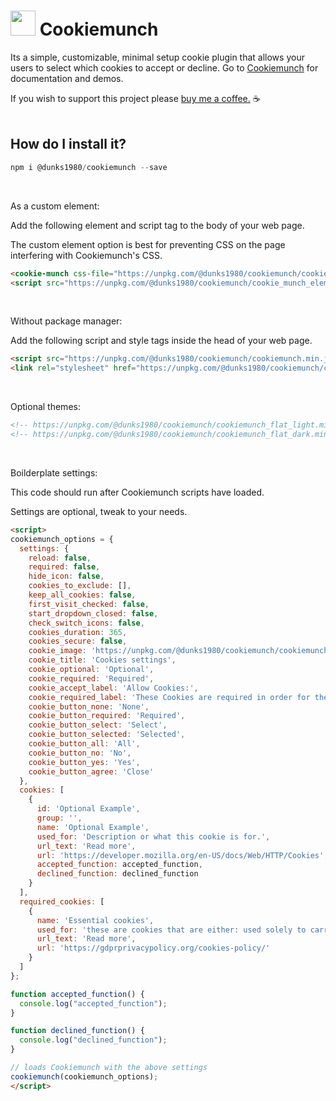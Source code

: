 # <img src="https://unpkg.com/@dunks1980/cookiemunch/cookiemunch.svg?v=2" width="40"> Cookiemunch

Its a simple, customizable, minimal setup cookie plugin that allows your users to select which cookies to accept or decline. Go to [Cookiemunch](https://cookiemunch.dunks1980.com/) for documentation and demos.
<br />

If you wish to support this project please [buy me a coffee.](https://www.buymeacoffee.com/dunks1980) ☕
<br />
<br />
## How do I install it?
```javascript
npm i @dunks1980/cookiemunch --save
```

<br />

As a custom element:

Add the following element and script tag to the body of your web page.

The custom element option is best for preventing CSS on the page interfering with Cookiemunch's CSS.

```html
<cookie-munch css-file="https://unpkg.com/@dunks1980/cookiemunch/cookiemunch.min.css"></cookie-munch>
<script src="https://unpkg.com/@dunks1980/cookiemunch/cookie_munch_element.min.js"></script>
```

<br />

Without package manager: 

Add the following script and style tags inside the head of your web page.

```html
<script src="https://unpkg.com/@dunks1980/cookiemunch/cookiemunch.min.js"></script>
<link rel="stylesheet" href="https://unpkg.com/@dunks1980/cookiemunch/cookiemunch.min.css">
```

<br />

Optional themes: 
```html
<!-- https://unpkg.com/@dunks1980/cookiemunch/cookiemunch_flat_light.min.css -->
<!-- https://unpkg.com/@dunks1980/cookiemunch/cookiemunch_flat_dark.min.css --> 
```



<br />

Boilderplate settings:

This code should run after Cookiemunch scripts have loaded.

Settings are optional, tweak to your needs.

```html
<script>
cookiemunch_options = {
  settings: {
    reload: false,
    required: false,
    hide_icon: false,
    cookies_to_exclude: [],
    keep_all_cookies: false,
    first_visit_checked: false,
    start_dropdown_closed: false,
    check_switch_icons: false,
    cookies_duration: 365,
    cookies_secure: false,
    cookie_image: 'https://unpkg.com/@dunks1980/cookiemunch/cookiemunch.svg',
    cookie_title: 'Cookies settings',
    cookie_optional: 'Optional',
    cookie_required: 'Required',
    cookie_accept_label: 'Allow Cookies:',
    cookie_required_label: 'These Cookies are required in order for the site to function.',
    cookie_button_none: 'None',
    cookie_button_required: 'Required',
    cookie_button_select: 'Select',
    cookie_button_selected: 'Selected',
    cookie_button_all: 'All',
    cookie_button_no: 'No',
    cookie_button_yes: 'Yes',
    cookie_button_agree: 'Close'
  },
  cookies: [
    {
      id: 'Optional Example',
      group: '',
      name: 'Optional Example',
      used_for: 'Description or what this cookie is for.',
      url_text: 'Read more',
      url: 'https://developer.mozilla.org/en-US/docs/Web/HTTP/Cookies',
      accepted_function: accepted_function,
      declined_function: declined_function
    }
  ],
  required_cookies: [
    {
      name: 'Essential cookies',
      used_for: 'these are cookies that are either: used solely to carry out or facilitate the transmission of communications over a network; or. strictly necessary to provide an online service (e.g. our website or a service on our website) which you have requested.',
      url_text: 'Read more',
      url: 'https://gdprprivacypolicy.org/cookies-policy/'
    }
  ]
};

function accepted_function() {
  console.log("accepted_function");
}

function declined_function() {
  console.log("declined_function");
}

// loads Cookiemunch with the above settings
cookiemunch(cookiemunch_options);
</script>
```
